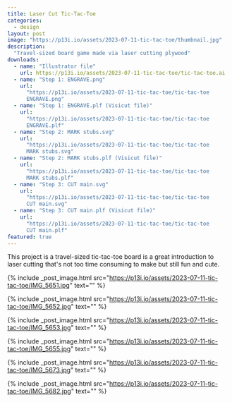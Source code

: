 ```yaml
---
title: Laser Cut Tic-Tac-Toe
categories:
  - design
layout: post
image: "https://p13i.io/assets/2023-07-11-tic-tac-toe/thumbnail.jpg"
description:
  "Travel-sized board game made via laser cutting plywood"
downloads:
  - name: "Illustrator file"
    url: https://p13i.io/assets/2023-07-11-tic-tac-toe/tic-tac-toe.ai
  - name: "Step 1: ENGRAVE.png"
    url:
      "https://p13i.io/assets/2023-07-11-tic-tac-toe/tic-tac-toe
      ENGRAVE.png"
  - name: "Step 1: ENGRAVE.plf (Visicut file)"
    url:
      "https://p13i.io/assets/2023-07-11-tic-tac-toe/tic-tac-toe
      ENGRAVE.plf"
  - name: "Step 2: MARK stubs.svg"
    url:
      "https://p13i.io/assets/2023-07-11-tic-tac-toe/tic-tac-toe
      MARK stubs.svg"
  - name: "Step 2: MARK stubs.plf (Visicut file)"
    url:
      "https://p13i.io/assets/2023-07-11-tic-tac-toe/tic-tac-toe
      MARK stubs.plf"
  - name: "Step 3: CUT main.svg"
    url:
      "https://p13i.io/assets/2023-07-11-tic-tac-toe/tic-tac-toe
      CUT main.svg"
  - name: "Step 3: CUT main.plf (Visicut file)"
    url:
      "https://p13i.io/assets/2023-07-11-tic-tac-toe/tic-tac-toe
      CUT main.plf"
featured: true
---
```


This project is a travel-sized tic-tac-toe board is a great
introduction to laser cutting that's not too time consuming
to make but still fun and cute.

{% include _post_image.html
  src="https://p13i.io/assets/2023-07-11-tic-tac-toe/IMG_5651.jpg"
  text="" %}

{% include _post_image.html
  src="https://p13i.io/assets/2023-07-11-tic-tac-toe/IMG_5652.jpg"
  text="" %}

{% include _post_image.html
  src="https://p13i.io/assets/2023-07-11-tic-tac-toe/IMG_5653.jpg"
  text="" %}

{% include _post_image.html
  src="https://p13i.io/assets/2023-07-11-tic-tac-toe/IMG_5655.jpg"
  text="" %}

{% include _post_image.html
  src="https://p13i.io/assets/2023-07-11-tic-tac-toe/IMG_5673.jpg"
  text="" %}

{% include _post_image.html
  src="https://p13i.io/assets/2023-07-11-tic-tac-toe/IMG_5682.jpg"
  text="" %}
